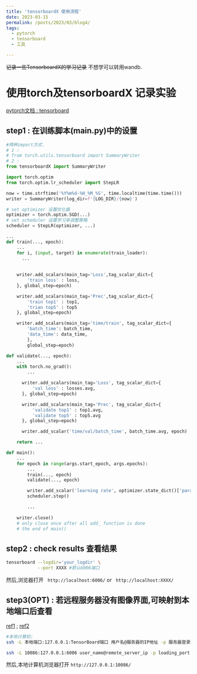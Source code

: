 ```yaml
---
title: 'tensorboardX 使用流程'
date: 2023-03-15
permalink: /posts/2023/03/blog4/
tags:
  - pytorch
  - tensorboard
  - 工具

---
```


~~记录一些TensorboardX的学习记录~~ 不想学可以转用wandb.

# 使用torch及tensorboardX 记录实验
[pytorch文档 : tensorboard](https://pytorch.org/docs/stable/tensorboard.html?highlight=summary)
## step1 : 在训练脚本(main.py)中的设置
```python
#两种import方式. 
# 1 :
# from torch.utils.tensorboard import SummaryWriter
# 2 :
from tensorboardX import SummaryWriter

import torch.optim
from torch.optim.lr_scheduler import StepLR

now = time.strftime('%Y%m%d-%H_%M_%S', time.localtime(time.time()))
writer = SummaryWriter(log_dir=f'{LOG_DIR}/{now}')

# set optimizer 设置优化器
optimizer = torch.optim.SGD(...)
# set scheduler 设置学习率调整策略
scheduler = StepLR(optimizer, ...)

...
def train(..., epoch):
    ...
    for i, (input, target) in enumerate(train_loader):
      ...
	
  
    writer.add_scalars(main_tag='Loss',tag_scalar_dict={
        'train loss' : loss,
    }, global_step=epoch)

    writer.add_scalars(main_tag='Prec',tag_scalar_dict={
        'train top1' : top1,
        'trian top5' : top5
    }, global_step=epoch)

    writer.add_scalars(main_tag='time/train', tag_scalar_dict={
        'batch_time': batch_time,
        'data_time': data_time,
        },
        global_step=epoch)

def validate(..., epoch):
    ...
    with torch.no_grad():
        ...

      writer.add_scalars(main_tag='Loss', tag_scalar_dict={
          'val loss' : losses.avg,
      }, global_step=epoch)

      writer.add_scalars(main_tag='Prec', tag_scalar_dict={
          'validate top1' : top1.avg,
          'validate top5' : top5.avg
      }, global_step=epoch)

      writer.add_scalar('time/val/batch_time', batch_time.avg, epoch)

    return ...

def main():
    ...
    for epoch in range(args.start_epoch, args.epochs):
        ...
        train(..., epoch)
        validate(..., epoch)

        writer.add_scalar('learning rate', optimizer.state_dict()['param_groups'][0]['lr'], epoch)
        scheduler.step()

        ...
    
    writer.close()
    # only close once after all add_ function is done
    # the end of main()

```
## step2 : check results 查看结果

```bash
tensorboard --logdir='your_logdir' \
            --port XXXX #默认6006端口
```
然后,浏览器打开 ` http://localhost:6006/` or ` http://localhost:XXXX/`

## step3(OPT) : 若远程服务器没有图像界面,可映射到本地端口后查看
[ref1](https://blog.csdn.net/WannaSeaU/article/details/105461212) ; 
[ref2](https://zhuanlan.zhihu.com/p/403439895)
```bash
#本地计算机:
ssh -L 本地端口:127.0.0.1:TensorBoard端口 用户名@服务器的IP地址 -p 服务器登录端口

ssh -L 10086:127.0.0.1:6006 user_name@remote_server_ip -p loading_port
```
然后,本地计算机浏览器打开 `http://127.0.0.1:10086/`